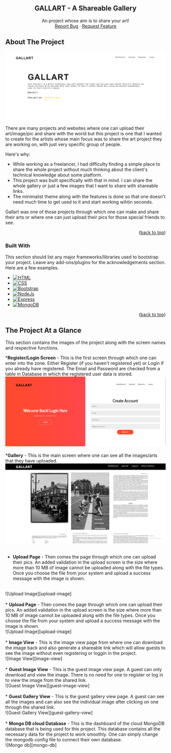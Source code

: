 <div align="center">
  <h2 align="center">GALLART - A Shareable Gallery</h2>

  <p align="center">
    An project whose aim is to share your art!
    <br />
    <a href="https://github.com/othneildrew/Best-README-Template/issues">Report Bug</a>
    ·
    <a href="https://github.com/othneildrew/Best-README-Template/issues">Request Feature</a>
  </p>
</div>

<!-- ABOUT THE PROJECT -->
## About The Project

![Product Name Screen Shot][product-screenshot]

There are many projects and websites where one can upload their art/image/pic and share with the world but this project is one that I wanted to create for the artists whose main focus was to share the art project they are working on, with just very specific group of people.
 
Here's why:
* While working as a freelancer, I had difficulty finding a simple place to share the whole project without much thinking about the client's technical knowledge about some platform.
* This project was built specifically with that in mind. I can share the whole gallery or just a few images that I want to share with shareable links.
* The minimalist theme along with the features is done so that one doesn't need much time to get used to it and start working wihtin seconds.

Gallart was one of those projects through which one can make and share their arts or where one can just upload their pics for those special friends to see.

<p align="right">(<a href="#readme-top">back to top</a>)</p>

### Built With

This section should list any major frameworks/libraries used to bootstrap your project. Leave any add-ons/plugins for the acknowledgements section. Here are a few examples.

* [![HTML][Html]][Html-url]
* [![CSS][Css]][Css-url]
* [![Bootstrap][Bootstrap.com]][Bootstrap-url]
* [![NodeJs][Node.js]][Nodejs-url]
* [![Express][Express.js]][Expressjs-url]
* [![MongoDB][Mongo.db]][Mongodb-url]


<p align="right">(<a href="#readme-top">back to top</a>)</p>


<!-- GETTING STARTED -->
## The Project At a Glance

This section contains the images of the project along with the screen names and respective functions.

*<b>Register/Login Screen</b> - This is the first screen through which one can enter into the zone. Either Register (if you haven't registered yet) or Login if you already have registered. The Email and Password are checked from a table in Database in which the registered user data is stored.
</br>
![Register Login][register-login]
</br>
</br>
*<b>Gallery</b> - This is the main screen where one can see all the images/arts that they have uploaded.
</br>
![Gallery][gallery]
</br>
</br>
* <b>Upload Page</b> - Then comes the page through which one can upload their pics. An added validation in the upload screen is the size where more than 10 MB of image cannot be uploaded along with the file types. Once you choose the file from your system and upload a success message with the image is shown.
</br>
![Upload Image][upload-image]
</br>
</br>
* <b>Upload Page</b> - Then comes the page through which one can upload their pics. An added validation in the upload screen is the size where more than 10 MB of image cannot be uploaded along with the file types. Once you choose the file from your system and upload a success message with the image is shown.
</br>
![Upload Image][upload-image]
</br>
</br>
* <b>Image View</b> - This is the image view page from where one can download the image back and also generate a shareable link which will allow guests to see the image without even registering or loggin in the project.
</br>
![Image View][image-view]
</br>
</br>
* <b>Guest Image View</b> - This is the guest image view page. A guest can only download and view the image. There is no need for one to register or log in to view the image from the shared link.
</br>
![Guest Image View][guest-image-view]
</br>
</br>
* <b>Guest Gallery View</b> - This is the guest gallery view page. A guest can see all the images and can also see the individual image after clicking on one through the shared link.
</br>
![Guest Gallery View][guest-gallery-view]
</br>
</br>
* <b>Mongo DB cloud Database</b> - This is the dashboard of the cloud MongoDB database that is being used for this project. This database contains all the necessary data for the project to work smoothly. One can simply change the mongodb config file to connect their own database.
</br>
![Mongo db][mongo-db]



[product-screenshot]: /src/images/MainPage.PNG
[register-login]: /src/images/RegisterLogin.PNG
[gallery]: /src/images/Dashboard.PNG
[upload-image]: /src/images/File%20Uploading.PNG
[image-view]: /src/images/ViewingAFile.PNG
[guest-image-view]: /src/images/Seeing%20a%20single%20IMage%20View%20Guest.PNG
[guest-gallery-view]:/src/images/WholeGuestGallaryView.PNG
[mongo-db]:/src/images/DBView.PNG
[Bootstrap.com]: https://img.shields.io/badge/Bootstrap-563D7C?style=for-the-badge&logo=bootstrap&logoColor=white
[Bootstrap-url]: https://getbootstrap.com
[Html]:https://img.shields.io/badge/Html-FFA500?style=for-the-badge&logo=html&logoColor=white
[Html-url]:https://developer.mozilla.org/en-US/docs/Web/HTML
[Css]:https://img.shields.io/badge/Css-blue?style=for-the-badge&logo=css&logoColor=white
[Css-url]:https://developer.mozilla.org/en-US/docs/Web/CSS
[Node.js]:https://img.shields.io/badge/node.js-green?style=for-the-badge&logo=node.js&logoColor=white
[Nodejs-url]:https://nodejs.org/en/
[Express.js]:https://img.shields.io/badge/express.js-white?style=for-the-badge&logo=express.js&logoColor=grey
[Expressjs-url]:https://expressjs.com/
[Mongo.db]:https://img.shields.io/badge/mongodb-192841?style=for-the-badge&logo=mongodb&logoColor=white
[Mongodb-url]:https://www.mongodb.com/